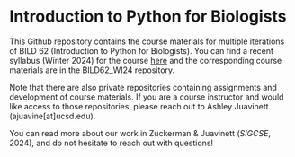 # Introduction to Python for Biologists

This Github repository contains the course materials for multiple iterations of BILD 62 (Introduction to Python for Biologists). You can find a recent syllabus (Winter 2024) for the course [here](https://docs.google.com/document/d/1K2Wz9ka75gRDGLG0kmMkVgPsDxwSLAhyurqLT_ZB72Y/edit?usp=sharing) and the corresponding course materials are in the BILD62_WI24 repository.

Note that there are also private repositories containing assignments and development of course materials. If you are a course instructor and would like access to those repositories, please reach out to Ashley Juavinett (ajuavine[at]ucsd.edu). 

You can read more about our work in Zuckerman & Juavinett (*SIGCSE*, 2024), and do not hesitate to reach out with questions!
